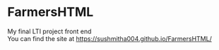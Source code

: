 # FarmersHTML

My final LTI project front end <br/>
You can find the site at https://sushmitha004.github.io/FarmersHTML/
